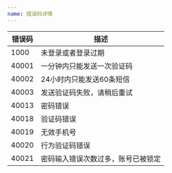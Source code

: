 ```yaml
---
name: 错误码详情
---
```


| 错误码 | 描述 |
|---|---|
|   1000  |  未登录或者登录过期|
|   40001|      一分钟内只能发送一次验证码 |
|   40002|      24小时内只能发送60条短信 |
|   40003|      发送验证码失败，请稍后重试 |
|   40013 |     密码错误   |
|   40018 |     验证码错误   |
|   40019|      无效手机号 |
|   40020 |	    行为验证码错误 |
|   40021 |     密码输入错误次数过多，账号已被锁定   |



